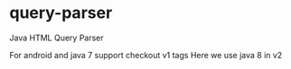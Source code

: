 # query-parser
Java HTML Query Parser

For android and java 7 support checkout v1 tags
Here we use java 8 in v2
